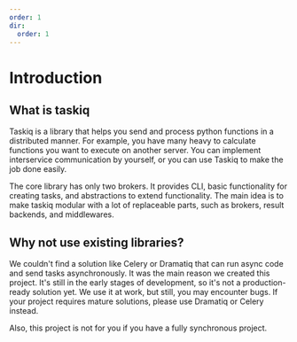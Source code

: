 ```yaml
---
order: 1
dir:
  order: 1
---
```


# Introduction

## What is taskiq

Taskiq is a library that helps you send and process python functions in a distributed manner.
For example, you have many heavy to calculate functions you want to execute on another server.
You can implement interservice communication by yourself, or you can use Taskiq to make the job done easily.

The core library has only two brokers. It provides CLI, basic functionality for creating tasks, and abstractions to extend functionality. The main idea is to make taskiq modular with a lot of
replaceable parts, such as brokers, result backends, and middlewares.

## Why not use existing libraries?

We couldn't find a solution like Celery or Dramatiq that can run async code and send tasks asynchronously.
It was the main reason we created this project. It's still in the early stages of development,
so it's not a production-ready solution yet. We use it at work, but still, you may encounter bugs.
If your project requires mature solutions, please use Dramatiq or Celery instead.

Also, this project is not for you if you have a fully synchronous project.
